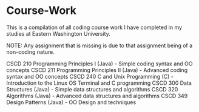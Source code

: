 # Course-Work
This is a compilation of all coding course work I have completed in my studies at Eastern Washington University.

NOTE: Any assignment that is missing is due to that assignment being of a non-coding nature.

CSCD 210 Programming Principles I (Java) - Simple coding syntax and OO concepts
CSCD 211 Programming Principles II (Java) - Advanced coding syntax and OO concepts
CSCD 240 C and Unix Programming (C) - Introduction to the Linux OS Terminal and C programming
CSCD 300 Data Structures (Java) - Simple data structures and algorithms
CSCD 320 Algorithms (Java) - Advanced data structures and algorithms
CSCD 349 Design Patterns (Java) - OO Design and techniques
